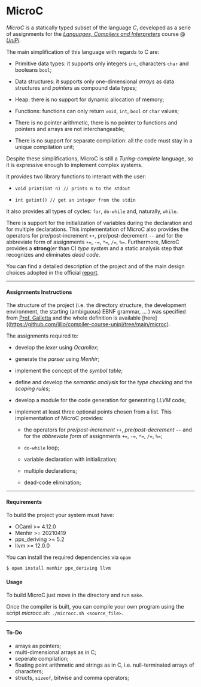 # MicroC

*MicroC* is a statically typed subset of the language *C*, developed as a serie of assignments for the [*Languages, Compilers and Interpreters*](https://github.com/lillo/compiler-course-unipi) course @ [*UniPi*](https://di.unipi.it/). 

The main simplification of this language with regards to C are:

- Primitive data types: it supports only integers `int`, characters `char` and booleans `bool`;

- Data structures: it supports only one-dimensional *arrays* as data structures and *pointers* as compound data types;

- Heap: there is no support for dynamic allocation of memory;

- Functions: functions can only return `void`, `int`, `bool` or `char` values;

- There is no pointer arithmetic, there is no pointer to functions and pointers and arrays are not interchangeable;

- There is no support for separate compilation: all the code must stay in a unique compilation unit; 

Despite these simplifications, MicroC is still a *Turing-complete* language, so it is expressive enough to implement complex systems. 

It provides two library functions to interact with the user:

- `void print(int n) // prints n to the stdout`

- `int getint() // get an integer from the stdin`

It also provides all types of cycles: `for`, `do-while` and, naturally, `while`. 

There is support for the initialization of variables during the declaration and for multiple declarations.
This implementation of MicroC also provides the operators for pre/post-increment `++`, pre/post-decrement `--` and for the abbreviate form of assignments `+=`, `-=`, `*=`, `/=`, `%=`.
Furthermore, MicroC provides a **strong**(er than C) *type system* and a static analysis step that recognizes and eliminates *dead code*.

You can find a detailed description of the project and of the main design choices adopted in the official [report](https://github.com/marcoantoniocorallo/MicroC/blob/main/MicroC.pdf).

---

#### Assignments Instructions

The structure of the project (i.e. the directory structure, the development environment, the starting (ambiguous) EBNF grammar, ... ) was specified from [Prof. Galletta](https://github.com/lillo) and the whole definition is available [here]((https://github.com/lillo/compiler-course-unipi/tree/main/microc).

The assignments required to:

- develop the *lexer* using *Ocamllex*;

- generate the *parser* using *Menhir*;

- implement the concept of the *symbol table*;

- define and develop the *semantic analysis* for the *type checking* and the *scoping rules*;

- develop a module for the code generation for generating *LLVM* code;

- implement at least three optional points chosen from a list.
  This implementation of MicroC provides:
  
  - the operators for *pre/post-increment* `++`, *pre/post-decrement* `--` and for the *abbreviate form* of assignments `+=`, `-=`, `*=`, `/=`, `%=`;
  
  - `do-while` loop;
  
  - variable declaration with initialization;
  
  - multiple declarations;
  
  - dead-code elimination;

---

#### Requirements

To build the project your system must have:

* OCaml >= 4.12.0
* Menhir >= 20210419
* ppx_deriving >= 5.2 
* llvm >= 12.0.0

You can install the required dependencies via `opam`

```sh
$ opam install menhir ppx_deriving llvm
```

#### Usage

To build MicroC just move in the directory and run `make`. 

Once the compiler is built, you can compile your own program using the script *microcc.sh*: `./microcc.sh <source_file>`.

---

#### To-Do

- arrays as pointers; 
- multi-dimensional arrays as in C;
- seperate compilation;
- floating point arithmetic and strings as in C, i.e. null-terminated arrays of characters;
- structs, `sizeof`, bitwise and comma operators;
